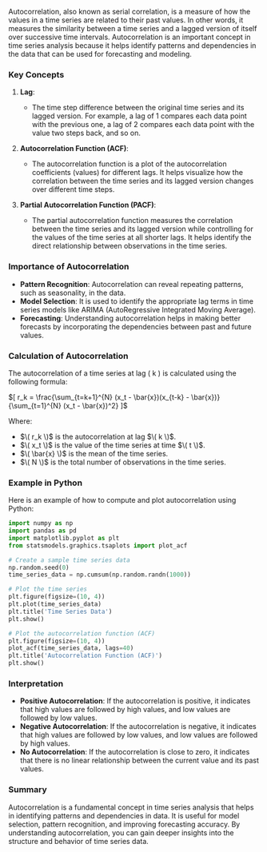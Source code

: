 Autocorrelation, also known as serial correlation, is a measure of how the values in a time series are related to their past values. In other words, it measures the similarity between a time series and a lagged version of itself over successive time intervals. Autocorrelation is an important concept in time series analysis because it helps identify patterns and dependencies in the data that can be used for forecasting and modeling.

### Key Concepts

1. **Lag**:
   - The time step difference between the original time series and its lagged version. For example, a lag of 1 compares each data point with the previous one, a lag of 2 compares each data point with the value two steps back, and so on.

2. **Autocorrelation Function (ACF)**:
   - The autocorrelation function is a plot of the autocorrelation coefficients (values) for different lags. It helps visualize how the correlation between the time series and its lagged version changes over different time steps.

3. **Partial Autocorrelation Function (PACF)**:
   - The partial autocorrelation function measures the correlation between the time series and its lagged version while controlling for the values of the time series at all shorter lags. It helps identify the direct relationship between observations in the time series.

### Importance of Autocorrelation

- **Pattern Recognition**: Autocorrelation can reveal repeating patterns, such as seasonality, in the data.
- **Model Selection**: It is used to identify the appropriate lag terms in time series models like ARIMA (AutoRegressive Integrated Moving Average).
- **Forecasting**: Understanding autocorrelation helps in making better forecasts by incorporating the dependencies between past and future values.

### Calculation of Autocorrelation

The autocorrelation of a time series at lag \( k \) is calculated using the following formula:

\$[ r_k = \frac{\sum_{t=k+1}^{N} (x_t - \bar{x})(x_{t-k} - \bar{x})}{\sum_{t=1}^{N} (x_t - \bar{x})^2} \]$

Where:
- $\( r_k \)$ is the autocorrelation at lag $\( k \)$.
- $\( x_t \)$ is the value of the time series at time $\( t \)$.
- $\( \bar{x} \)$ is the mean of the time series.
- $\( N \)$ is the total number of observations in the time series.

### Example in Python

Here is an example of how to compute and plot autocorrelation using Python:

```python
import numpy as np
import pandas as pd
import matplotlib.pyplot as plt
from statsmodels.graphics.tsaplots import plot_acf

# Create a sample time series data
np.random.seed(0)
time_series_data = np.cumsum(np.random.randn(1000))

# Plot the time series
plt.figure(figsize=(10, 4))
plt.plot(time_series_data)
plt.title('Time Series Data')
plt.show()

# Plot the autocorrelation function (ACF)
plt.figure(figsize=(10, 4))
plot_acf(time_series_data, lags=40)
plt.title('Autocorrelation Function (ACF)')
plt.show()
```

### Interpretation

- **Positive Autocorrelation**: If the autocorrelation is positive, it indicates that high values are followed by high values, and low values are followed by low values.
- **Negative Autocorrelation**: If the autocorrelation is negative, it indicates that high values are followed by low values, and low values are followed by high values.
- **No Autocorrelation**: If the autocorrelation is close to zero, it indicates that there is no linear relationship between the current value and its past values.

### Summary

Autocorrelation is a fundamental concept in time series analysis that helps in identifying patterns and dependencies in data. It is useful for model selection, pattern recognition, and improving forecasting accuracy. By understanding autocorrelation, you can gain deeper insights into the structure and behavior of time series data.
